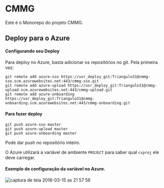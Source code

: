# CMMG

Este é o Monorepo do projeto CMMG.

## Deploy para o Azure

#### Configurando seu Deploy

Para deploy no Azure, basta adicionar os repositórios no git. Pela primeira vez:

```
git remote add azure-sso https://usr_deploy_git:Triangulo31@cmmg-sso.scm.azurewebsites.net:443/cmmg-sso.git
git remote add azure-upload https://usr_deploy_git:Triangulo31@cmmg-upload.scm.azurewebsites.net:443/cmmg-upload.git
git remote add azure-onboarding https://usr_deploy_git:Triangulo31@cmmg-onboarding.scm.azurewebsites.net:443/cmmg-onboarding.git
```

#### Para fazer deploy

```
git push azure-sso master
git push azure-upload master
git push azure-onboarding master
```

Pode dar push no repositório inteiro.

O Azure utilizará a variável de ambiente `PROJECT` para saber qual `csproj` ele deve carregar.

#### Exemplo de configuração da variável no Azure.

![captura de tela 2018-03-15 as 21 57 56](https://user-images.githubusercontent.com/25377830/37498490-75bad7c0-289d-11e8-839a-c661bf7c39a9.png)
